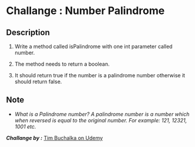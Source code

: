 # Challange :  Number Palindrome

## Description

1. Write a method called isPalindrome with one int parameter called number.

2. The method needs to return a boolean.

3. It should return true if the number is a palindrome number otherwise it should return false.


## Note
- *What is a Palindrome number?  A palindrome number is a number which when reversed is equal to the original number. For example: 121, 12321, 1001 etc.*


***Challange by :*** [Tim Buchalka on Udemy](https://www.udemy.com/course/java-the-complete-java-developer-course/)
